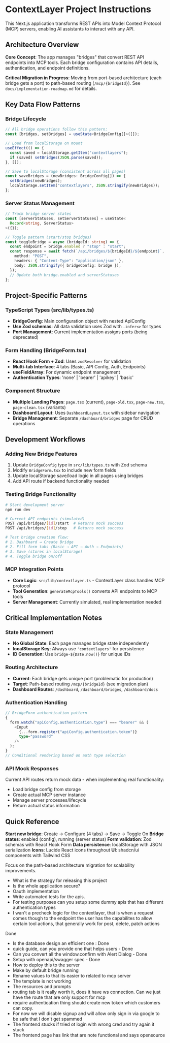 <!-- Use this file to provide workspace-specific custom instructions to Copilot. For more details, visit https://code.visualstudio.com/docs/copilot/copilot-customization#_use-a-githubcopilotinstructionsmd-file -->

# ContextLayer Project Instructions

This Next.js application transforms REST APIs into Model Context Protocol (MCP) servers, enabling AI assistants to interact with any API.

## Architecture Overview

**Core Concept**: The app manages "bridges" that convert REST API endpoints into MCP tools. Each bridge configuration contains API details, authentication, and endpoint definitions.

**Critical Migration in Progress**: Moving from port-based architecture (each bridge gets a port) to path-based routing (`/mcp/{bridgeId}`). See `docs/implementation-roadmap.md` for details.

## Key Data Flow Patterns

### Bridge Lifecycle

```typescript
// All bridge operations follow this pattern:
const [bridges, setBridges] = useState<BridgeConfig[]>([]);

// Load from localStorage on mount
useEffect(() => {
  const saved = localStorage.getItem("contextlayers");
  if (saved) setBridges(JSON.parse(saved));
}, []);

// Save to localStorage (consistent across all pages)
const saveBridges = (newBridges: BridgeConfig[]) => {
  setBridges(newBridges);
  localStorage.setItem("contextlayers", JSON.stringify(newBridges));
};
```

### Server Status Management

```typescript
// Track bridge server states
const [serverStatuses, setServerStatuses] = useState<
  Record<string, ServerStatus>
>({});

// Toggle pattern (start/stop bridges)
const toggleBridge = async (bridgeId: string) => {
  const endpoint = bridge.enabled ? "stop" : "start";
  const response = await fetch(`/api/bridges/${bridgeId}/${endpoint}`, {
    method: "POST",
    headers: { "Content-Type": "application/json" },
    body: JSON.stringify({ bridgeConfig: bridge }),
  });
  // Update both bridge.enabled and serverStatuses
};
```

## Project-Specific Patterns

### TypeScript Types (src/lib/types.ts)

- **BridgeConfig**: Main configuration object with nested ApiConfig
- **Use Zod schemas**: All data validation uses Zod with `.infer<>` for types
- **Port Management**: Current implementation assigns ports (being deprecated)

### Form Handling (BridgeForm.tsx)

- **React Hook Form + Zod**: Uses `zodResolver` for validation
- **Multi-tab Interface**: 4 tabs (Basic, API Config, Auth, Endpoints)
- **useFieldArray**: For dynamic endpoint management
- **Authentication Types**: 'none' | 'bearer' | 'apikey' | 'basic'

### Component Structure

- **Multiple Landing Pages**: `page.tsx` (current), `page-old.tsx`, `page-new.tsx`, `page-clean.tsx` (variants)
- **Dashboard Layout**: Uses `DashboardLayout.tsx` with sidebar navigation
- **Bridge Management**: Separate `/dashboard/bridges` page for CRUD operations

## Development Workflows

### Adding New Bridge Features

1. Update `BridgeConfig` type in `src/lib/types.ts` with Zod schema
2. Modify `BridgeForm.tsx` to include new form fields
3. Update localStorage save/load logic in all pages using bridges
4. Add API route if backend functionality needed

### Testing Bridge Functionality

```bash
# Start development server
npm run dev

# Current API endpoints (simulated)
POST /api/bridges/[id]/start  # Returns mock success
POST /api/bridges/[id]/stop   # Returns mock success

# Test bridge creation flow:
# 1. Dashboard → Create Bridge
# 2. Fill form tabs (Basic → API → Auth → Endpoints)
# 3. Save (stores in localStorage)
# 4. Toggle bridge on/off
```

### MCP Integration Points

- **Core Logic**: `src/lib/contextlayer.ts` - ContextLayer class handles MCP protocol
- **Tool Generation**: `generateMcpTools()` converts API endpoints to MCP tools
- **Server Management**: Currently simulated, real implementation needed

## Critical Implementation Notes

### State Management

- **No Global State**: Each page manages bridge state independently
- **localStorage Key**: Always use `'contextlayers'` for persistence
- **ID Generation**: Use `bridge-${Date.now()}` for unique IDs

### Routing Architecture

- **Current**: Each bridge gets unique port (problematic for production)
- **Target**: Path-based routing `/mcp/{bridgeId}` (see migration plan)
- **Dashboard Routes**: `/dashboard`, `/dashboard/bridges`, `/dashboard/docs`

### Authentication Handling

```typescript
// BridgeForm authentication pattern
{
  form.watch("apiConfig.authentication.type") === "bearer" && (
    <Input
      {...form.register("apiConfig.authentication.token")}
      type="password"
    />
  );
}
// Conditional rendering based on auth type selection
```

### API Mock Responses

Current API routes return mock data - when implementing real functionality:

- Load bridge config from storage
- Create actual MCP server instance
- Manage server processes/lifecycle
- Return actual status information

## Quick Reference

**Start new bridge**: Create → Configure (4 tabs) → Save → Toggle On
**Bridge states**: enabled (config), running (server status)
**Form validation**: Zod schemas with React Hook Form
**Data persistence**: localStorage with JSON serialization
**Icons**: Lucide React icons throughout
**UI**: shadcn/ui components with Tailwind CSS

Focus on the path-based architecture migration for scalability improvements.

- What is the strategy for releasing this project
- Is the whole application secure?
- Oauth implementation
- Write automated tests for the apis.
- For testing purposes can you setup some dummy apis that has different authentication types
- I wan't a precheck logic for the contextlayer, that is when a request comes though to the endpoint the user has the capabilites to allow certain tool actions, that generally work for post, delete, patch actions

Done

- Is the database design an efficient one : Done
- quick guide, can you provide one that helps users - Done
- Can you convert all the window.confirm with Alert Dialog - Done
- Setup with openapi/swagger spec - Done
- How to deploy this to the server
- Make by default bridge running
- Rename values to that its easier to related to mcp server
- The template is not working
- The resources and prompts
- routing tab is it really worth it, does it have ws connection. Can we just have the route that are only support for mcp
- require authentication thing should create new token which customers can copy.
- For now we will disable signup and will allow only sign in via google to be safe that I don't get spammed
- The frontend stucks if tried ot login with wrong cred and try again it stuck
- The frontend page has link that are note functional and says opensource
